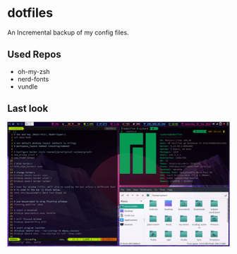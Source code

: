 # dotfiles
An Incremental backup of my config files.
## Used Repos
- oh-my-zsh
- nerd-fonts
- vundle
## Last look
![nerdfonteverywhere](ss.png)



